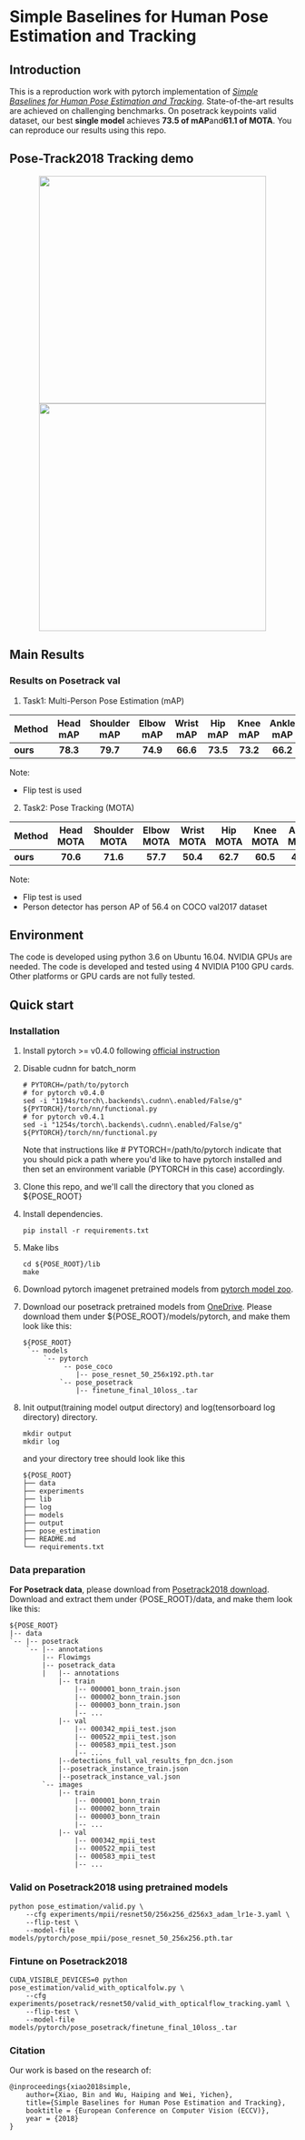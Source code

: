 # Simple Baselines for Human Pose Estimation and Tracking

## Introduction
This is a reproduction work with pytorch implementation of [*Simple Baselines for Human Pose Estimation and Tracking*](https://arxiv.org/abs/1804.06208). 
State-of-the-art results are achieved on challenging benchmarks. On posetrack keypoints valid dataset, our best **single model** achieves **73.5 of mAP**and**61.1 of MOTA**. You can reproduce our results using this repo.    </br>

## Pose-Track2018 Tracking demo
<div align="center">
    <img src="example/video_001007.gif", width="400">
    <img src="example/video_002277.gif", width="400">
</div>

## Main Results
### Results on Posetrack val
1. Task1: Multi-Person Pose Estimation (mAP)

| Method | Head mAP | Shoulder mAP | Elbow mAP | Wrist mAP | Hip mAP | Knee mAP | Ankle mAP | Total mAP |
|:-------|:-----:|:-------:|:-------:|:-------:|:-------:|:-------:|:-------:|:-------:|
| **ours** | **78.3** | **79.7** | **74.9** | **66.6** | **73.5** | **73.2** | **66.2** | **73.5** |


 Note:
- Flip test is used
2. Task2: Pose Tracking (MOTA)

| Method | Head MOTA | Shoulder MOTA | Elbow MOTA | Wrist MOTA | Hip MOTA | Knee MOTA | Ankle MOTA | Total MOTA | Total MOTP | Prec Total | Rec Total |
|:-------|:-----:|:-------:|:-------:|:-------:|:-------:|:-------:|:-------:|:-------:|:-------:|:-------:|:-------:|
| **ours** | **70.6** | **71.6** | **57.7** | **50.4** | **62.7** | **60.5** | **49.5** | **61.1** | **67.3**| **83.6**| **77.6** |

 Note:
- Flip test is used
- Person detector has person AP of 56.4 on COCO val2017 dataset 

## Environment
The code is developed using python 3.6 on Ubuntu 16.04. NVIDIA GPUs are needed. The code is developed and tested using 4 NVIDIA P100 GPU cards. Other platforms or GPU cards are not fully tested.

## Quick start
### Installation
1. Install pytorch >= v0.4.0 following [official instruction](https://pytorch.org/)
2. Disable cudnn for batch_norm
   ```
   # PYTORCH=/path/to/pytorch
   # for pytorch v0.4.0
   sed -i "1194s/torch\.backends\.cudnn\.enabled/False/g" ${PYTORCH}/torch/nn/functional.py
   # for pytorch v0.4.1
   sed -i "1254s/torch\.backends\.cudnn\.enabled/False/g" ${PYTORCH}/torch/nn/functional.py
   ```
   Note that instructions like # PYTORCH=/path/to/pytorch indicate that you should pick a path where you'd like to have pytorch installed  and then set an environment variable (PYTORCH in this case) accordingly.
1. Clone this repo, and we'll call the directory that you cloned as ${POSE_ROOT}
2. Install dependencies.
   ```
   pip install -r requirements.txt
   ```
3. Make libs
   ```
   cd ${POSE_ROOT}/lib
   make
   ```
3. Download pytorch imagenet pretrained models from [pytorch model zoo](https://pytorch.org/docs/stable/model_zoo.html#module-torch.utils.model_zoo). 
4. Download our posetrack pretrained models from [OneDrive](https://1drv.ms/f/s!Ap3dsRxBx6KvhnZYD1T3UZHvy2xQ). Please download them under ${POSE_ROOT}/models/pytorch, and make them look like this:

   ```
   ${POSE_ROOT}
    `-- models
        `-- pytorch
             -- pose_coco
                |-- pose_resnet_50_256x192.pth.tar
            `-- pose_posetrack
                |-- finetune_final_10loss_.tar

   ```

5. Init output(training model output directory) and log(tensorboard log directory) directory.

   ```
   mkdir output 
   mkdir log
   ```

   and your directory tree should look like this

   ```
   ${POSE_ROOT}
   ├── data
   ├── experiments
   ├── lib
   ├── log
   ├── models
   ├── output
   ├── pose_estimation
   ├── README.md
   └── requirements.txt
   ```
   
### Data preparation
**For Posetrack data**, please download from [Posetrack2018 download](https://posetrack.net/users/download.php).
Download and extract them under {POSE_ROOT}/data, and make them look like this:
```
${POSE_ROOT}
|-- data
`-- |-- posetrack
    `-- |-- annotations
        |-- Flowimgs
        |-- posetrack_data
        |   |-- annotations
            |-- train
                |-- 000001_bonn_train.json
                |-- 000002_bonn_train.json
                |-- 000003_bonn_train.json
                |-- ... 
            |-- val
                |-- 000342_mpii_test.json
                |-- 000522_mpii_test.json
                |-- 000583_mpii_test.json
                |-- ... 
            |--detections_full_val_results_fpn_dcn.json
            |--posetrack_instance_train.json
            |--posetrack_instance_val.json
        `-- images
            |-- train
                |-- 000001_bonn_train
                |-- 000002_bonn_train
                |-- 000003_bonn_train
                |-- ... 
            |-- val
                |-- 000342_mpii_test
                |-- 000522_mpii_test
                |-- 000583_mpii_test
                |-- ... 
```

### Valid on Posetrack2018 using pretrained models

```
python pose_estimation/valid.py \
    --cfg experiments/mpii/resnet50/256x256_d256x3_adam_lr1e-3.yaml \
    --flip-test \
    --model-file models/pytorch/pose_mpii/pose_resnet_50_256x256.pth.tar
```

### Fintune on Posetrack2018 

```
CUDA_VISIBLE_DEVICES=0 python pose_estimation/valid_with_opticalfolw.py \
    --cfg experiments/posetrack/resnet50/valid_with_opticalflow_tracking.yaml \
    --flip-test \
    --model-file    models/pytorch/pose_posetrack/finetune_final_10loss_.tar
```
### Citation
Our work is based on the research of:
```
@inproceedings{xiao2018simple,
    author={Xiao, Bin and Wu, Haiping and Wei, Yichen},
    title={Simple Baselines for Human Pose Estimation and Tracking},
    booktitle = {European Conference on Computer Vision (ECCV)},
    year = {2018}
}
```
